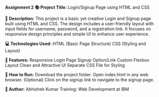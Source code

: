 **Assignment 2**
**📚 Project Title:**
Login/Signup Page using HTML and CSS

**📝 Description:**
This project is a basic yet creative Login and Signup page built using HTML and CSS. The design includes a user-friendly layout with input fields for username, password, and a registration link. It focuses on responsive design principles and simple UI to enhance user experience.

**💻 Technologies Used:**
HTML (Basic Page Structure)
CSS (Styling and Layout)

**🎯 Features:**
Responsive Login Page
Signup Option/Link
Custom Flexbox Layout
Clean and Attractive UI
Separate CSS File for Styling

**🚀 How to Run:**
Download the project folder.
Open index.html in any web browser.
(Optional) Click on the signup link to navigate to the signup page.

**🙌 Author:**
Abhishek Kumar
Training: Web Development at IBM

